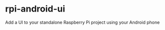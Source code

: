 rpi-android-ui
==============

Add a UI to your standalone Raspberry Pi project using your Android phone